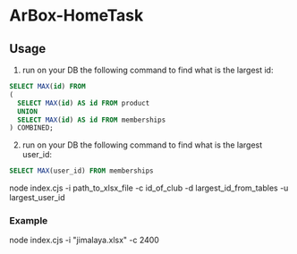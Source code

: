 # ArBox-HomeTask

## Usage
1. run on your DB the following command to find what is the largest id:

```sql
SELECT MAX(id) FROM 
( 
  SELECT MAX(id) AS id FROM product
  UNION 
  SELECT MAX(id) AS id FROM memberships
) COMBINED;
```

2. run on your DB the following command to find what is the largest user_id:

```sql
SELECT MAX(user_id) FROM memberships
```

node index.cjs -i path_to_xlsx_file -c id_of_club -d largest_id_from_tables -u largest_user_id

### Example
node index.cjs -i "jimalaya.xlsx" -c 2400
